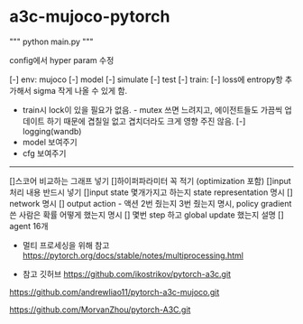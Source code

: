 # a3c-mujoco-pytorch

"""
python main.py
"""

config에서 hyper param 수정

[-] env: mujoco
[-] model
[-] simulate
[-] test
[-] train: 
  [-] loss에 entropy항 추가해서 sigma 작게 나올 수 있게 함.
  - train시 lock이 있을 필요가 없음. - mutex 쓰면 느려지고, 에이전트들도 가끔씩 업데이트 하기 때문에 겹칠일 없고 겹치더라도 크게 영향 주진 않음.
[-] logging(wandb)
  - model 보여주기
  - cfg 보여주기

---
[]스코어 비교하는 그래프 넣기
[]하이퍼파라미터 꼭 적기 (optimization 포함)
[]input 처리 내용 반드시 넣기
[]input state 몇개가지고 하는지 state representation 명시
[] network 명시
[] output action - 액션 2번 줬는지 3번 줬는지 명시, policy gradient 쓴 사람은 확률 어떻게 했는지 명시
[] 몇번 step 하고 global update 했는지 설명
[] agent 16개 


- 멀티 프로세싱을 위해 참고
https://pytorch.org/docs/stable/notes/multiprocessing.html

- 참고 깃허브 
https://github.com/ikostrikov/pytorch-a3c.git

https://github.com/andrewliao11/pytorch-a3c-mujoco.git

https://github.com/MorvanZhou/pytorch-A3C.git
